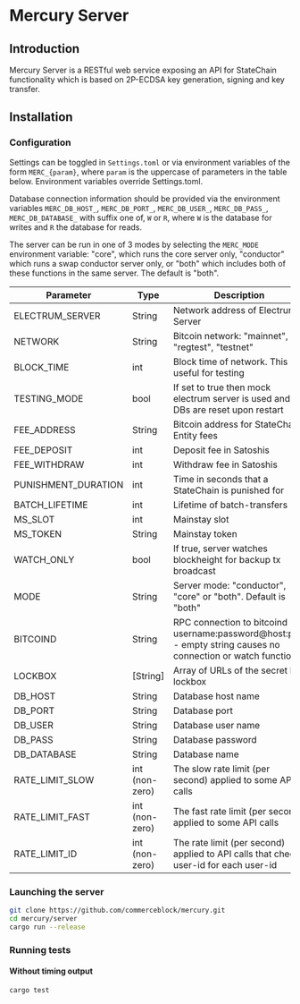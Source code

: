 # Mercury Server

## Introduction
Mercury Server is a RESTful web service exposing an API for StateChain functionality which is based on 2P-ECDSA key generation, signing and key transfer.

## Installation

### Configuration
Settings can be toggled in `Settings.toml` or via environment variables of the form `MERC_{param}`, where
`param` is the uppercase of parameters in the table below. Environment variables override Settings.toml.

Database connection information should be provided via the environment variables
`MERC_DB_HOST_`, `MERC_DB_PORT_`, `MERC_DB_USER_`, `MERC_DB_PASS_`, `MERC_DB_DATABASE_` with suffix one of,
`W` or `R`, where `W` is the database for writes and `R` the database for reads.

The server can be run in one of 3 modes by selecting the `MERC_MODE` environment variable: "core", which runs the core server only, "conductor" which runs a swap conductor server only, or "both" which includes both of these functions in the same server. The default is "both".

| Parameter | Type | Description |
| ----------- | ----- | ----------- |
| ELECTRUM_SERVER | String | Network address of Electrum Server |
| NETWORK | String | Bitcoin network: "mainnet", "regtest", "testnet" |
| BLOCK_TIME | int | Block time of network. This is useful for testing  |
| TESTING_MODE | bool | If set to true then mock electrum server is used and DBs are reset upon restart |
| FEE_ADDRESS | String | Bitcoin address for StateChain Entity fees |
| FEE_DEPOSIT | int | Deposit fee in Satoshis |
| FEE_WITHDRAW | int | Withdraw fee in Satoshis |
| PUNISHMENT_DURATION | int | Time in seconds that a StateChain is punished for  
| BATCH_LIFETIME | int | Lifetime of batch-transfers |
| MS_SLOT | int | Mainstay slot |
| MS_TOKEN | String | Mainstay token |
| WATCH_ONLY | bool | If true, server watches blockheight for backup tx broadcast |
| MODE       | String | Server mode: "conductor", "core" or "both". Default is "both" |
| BITCOIND | String | RPC connection to bitcoind - username:password@host:port - empty string causes no connection or watch function |
| LOCKBOX | \[String\] | Array of URLs of the secret key lockbox |
| DB_HOST | String | Database host name |
| DB_PORT | String | Database port |
| DB_USER | String | Database user name |
| DB_PASS | String | Database password |
| DB_DATABASE | String | Database name |
| RATE_LIMIT_SLOW | int (non-zero) | The slow rate limit (per second) applied to some API calls |
| RATE_LIMIT_FAST | int (non-zero) | The fast rate limit (per second) applied to some API calls |
| RATE_LIMIT_ID | int (non-zero) | The rate limit (per second) applied to API calls that check user-id for each user-id |

### Launching the server
```bash
git clone https://github.com/commerceblock/mercury.git
cd mercury/server
cargo run --release
```


### Running tests

#### Without timing output
```bash
cargo test
```
